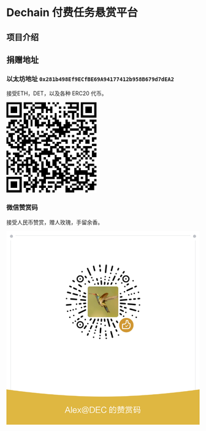 # Dechain 付费任务悬赏平台

## 项目介绍

## 捐赠地址

### 以太坊地址 `0x281b498Ef9ECfBE69A94177412b958B679d7dEA2`
接受ETH，DET，以及各种 ERC20 代币。

![以太坊地址](ETH_donate.png)

### 微信赞赏码
接受人民币赞赏，赠人玫瑰，手留余香。

![微信赞赏码](wechat_donate.png)

